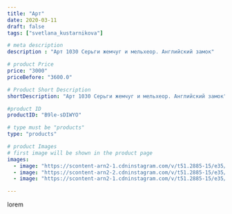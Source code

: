 ```yaml
---
title: "Арт"
date: 2020-03-11
draft: false
tags: ["svetlana_kustarnikova"]

# meta description
description : "Арт 1030 Серьги жемчуг и мельхеор. Английский замок"

# product Price
price: "3000"
priceBefore: "3600.0"

# Product Short Description
shortDescription: "Арт 1030 Серьги жемчуг и мельхеор. Английский замок"

#product ID
productID: "B9le-sDIWYO"

# type must be "products"
type: "products"

# product Images
# first image will be shown in the product page
images:
  - image: "https://scontent-arn2-1.cdninstagram.com/v/t51.2885-15/e35/90056022_1066167447091594_7852000993679041898_n.jpg?_nc_ht=scontent-arn2-1.cdninstagram.com&_nc_cat=110&_nc_ohc=1ogrXy9Iy1UAX-wO2hw&se=7&tp=1&oh=9211453ca0aaf8d67ebde2cb5cde1a27&oe=60609339&ig_cache_key=MjI2MjM1MDYyOTY5MTE5OTA1Mg%3D%3D.2"
  - image: "https://scontent-arn2-2.cdninstagram.com/v/t51.2885-15/e35/87723865_620303571864720_8897280652322805653_n.jpg?_nc_ht=scontent-arn2-2.cdninstagram.com&_nc_cat=100&_nc_ohc=obMKCbcwghMAX-qVMvP&se=7&tp=1&oh=0dc7415ed74695a223b43a77f9083060&oe=606105E9&ig_cache_key=MjI2MjM1MDYyOTY4Mjk4NzU0OA%3D%3D.2"
  - image: "https://scontent-arn2-1.cdninstagram.com/v/t51.2885-15/e35/89830001_533444054245189_3543124062259460888_n.jpg?_nc_ht=scontent-arn2-1.cdninstagram.com&_nc_cat=101&_nc_ohc=pqgUYoFebG4AX80w8T-&se=7&tp=1&oh=619f58262a2bd8d146c6c7b3090b0d4e&oe=605E9543&ig_cache_key=MjI2MjM1MDYyOTY5OTY0MDM2Nw%3D%3D.2"

---
```

lorem
